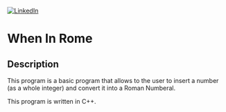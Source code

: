 [![LinkedIn][linkedin-shield]][linkedin-url-Bucsa]


# When In Rome

## Description

This program is a basic program that allows to the user to insert a number (as a whole integer) and convert it into a Roman Numberal. 

This program is written in C++.


[linkedin-shield]: https://img.shields.io/badge/-LinkedIn-black.svg?style=for-the-badge&logo=linkedin&colorB=555
[linkedin-url-Bucsa]: https://www.linkedin.com/in/justin-bucsa